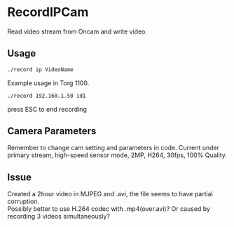 # RecordIPCam
Read video stream from Oncam and write video.

## Usage
```sh
./record ip VideoName
```
Example usage in Torg 1100.
```sh
./record 192.168.1.50 id1  
```
press ESC to end recording  

## Camera Parameters
Remember to change cam setting and parameters in code. Current under primary stream, high-speed sensor mode, 2MP, H264, 30fps, 100% Quality.  
 
## Issue
Created a 2hour video in MJPEG and .avi, the file seems to have partial corruption.  
Possibly better to use H.264 codec with .mp4(over.avi)?
Or caused by recording 3 videos simultaneously?
